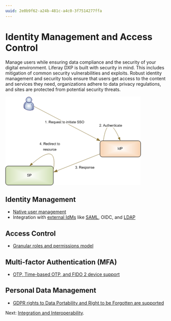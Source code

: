 ```yaml
---
uuid: 2e0b9f62-a24b-481c-a4c0-3f7514277ffa
---
```


# Identity Management and Access Control

Manage users while ensuring data compliance and the security of your digital environment. Liferay DXP is built with security in mind. This includes mitigation of common security vulnerabilities and exploits. Robust identity management and security tools ensure that users get access to the content and services they need, organizations adhere to data privacy regulations, and sites are protected from potential security threats.

![SAML integration is available out-of-the-box.](./identity-management-and-access-control/images/01.png)

## Identity Management

* [Native user management](https://learn.liferay.com/w/dxp/users-and-permissions/users)
* Integration with [external IdMs](https://learn.liferay.com/w/dxp/installation-and-upgrades/securing-liferay/configuring-sso) like [SAML](https://learn.liferay.com/w/dxp/installation-and-upgrades/securing-liferay/configuring-sso/authenticating-with-saml), OIDC, and [LDAP](https://learn.liferay.com/w/dxp/users-and-permissions/connecting-to-a-user-directory/connecting-to-an-ldap-directory)

## Access Control

* [Granular roles and permissions model](https://learn.liferay.com/w/dxp/users-and-permissions/roles-and-permissions/understanding-roles-and-permissions)

## Multi-factor Authentication (MFA)

* [OTP, Time-based OTP, and FIDO 2 device support](https://learn.liferay.com/w/dxp/installation-and-upgrades/securing-liferay/multi-factor-authentication)

## Personal Data Management

* [GDPR rights to Data Portability and Right to be Forgotten are supported](https://learn.liferay.com/w/dxp/users-and-permissions/managing-user-data)

Next: [Integration and Interoperability](./integration-and-interoperability.md).
